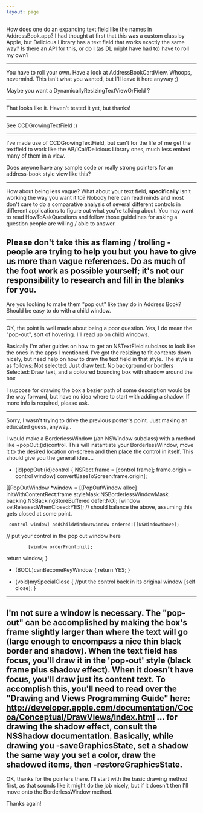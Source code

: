 ```yaml
---
layout: page
---
```


How does one do an expanding text field like the names in AddressBook.app? I had thought at first that this was a custom class by Apple, but Delicious Library has a text field that works exactly the same way? Is there an API for this, or do I (as DL might have had to) have to roll my own?

----

You have to roll your own. Have a look at AddressBookCardView. Whoops, nevermind. This isn't what you wanted, but I'll leave it here anyway ;)

Maybe you want a DynamicallyResizingTextViewOrField ?

----

That looks like it. Haven't tested it yet, but thanks!

----

See CCDGrowingTextField :)

----

I've made use of CCDGrowingTextField, but can't for the life of me get the textfield to work like the AB/iCal/Delicious Library ones, much less embed many of them in a view. 

Does anyone have any sample code or really strong pointers for an address-book style view like this?

----
How about being less vague? What about your text field, **specifically** isn't working the way you want it to? Nobody here can read minds and most don't care to do a comparative analysis of several different controls in different applications to figure out what you're talking about. You may want to read HowToAskQuestions and follow those guidelines for asking a question people are willing / able to answer.

Please don't take this as flaming / trolling - people are trying to help you but you have to give us more than vague references. Do as much of the foot work as possible yourself; it's not our responsibility to research and fill in the blanks for you.
----
Are you looking to make them "pop out" like they do in Address Book? Should be easy to do with a child window.

----

OK, the point is well made about being a poor question. Yes, I do mean the "pop-out", sort of hovering. I'll read up on child windows.

Basically I'm after guides on how to get an NSTextField subclass to look like the ones in the apps I mentioned. I've got the resizing to fit contents down nicely, but need help on how to draw the text field in that style. The style is as follows:
Not selected: Just draw text. No background or borders
Selected: Draw text, and a coloured bounding box with shadow around the box

I suppose for drawing the box a bezier path of some description would be the way forward, but have no idea where to start with adding a shadow. If more info is required, please ask.

----
Sorry, I wasn't trying to drive the previous poster's point. Just making an educated guess, anyway..

I would make a BorderlessWindow (/an NSWindow subclass) with a method like     +popOut:(id)control. This will instantiate your BorderlessWindow, move it to the desired location on-screen and then place the control in itself. This should give you the general idea....

    
+ (id)popOut:(id)control
{
      NSRect frame = [control frame];
        frame.origin = control window] convertBaseToScreen:frame.origin];

[[PopOutWindow *window = [[PopOutWindow alloc] initWithContentRect:frame styleMask:NSBorderlessWindowMask backing:NSBackingStoreBuffered defer:NO];
     [window setReleasedWhenClosed:YES]; // should balance the above, assuming this gets closed at some point.

     control window] addChildWindow:window ordered:[[NSWindowAbove];

// put your control in the pop out window here

            [window orderFront:nil];

return window;
}

- (BOOL)canBecomeKeyWindow { return YES; }

- (void)mySpecialClose
{
 //put the control back in its original window
   [self close];
}


----
I'm not sure a window is necessary. The "pop-out" can be accomplished by making the box's frame slightly larger than where the text will go (large enough to encompass a nice thin black border and shadow). When the text field has focus, you'll draw it in the 'pop-out' style (black frame plus shadow effect). When it doesn't have focus, you'll draw just its content text. To accomplish this, you'll need to read over the "Drawing and Views Programming Guide" here: http://developer.apple.com/documentation/Cocoa/Conceptual/DrawViews/index.html ... for drawing the shadow effect, consult the NSShadow documentation. Basically, while drawing you -saveGraphicsState, set a shadow the same way you set a color, draw the shadowed items, then -restoreGraphicsState.
----

OK, thanks for the pointers there. I'll start with the basic drawing method first, as that sounds like it might do the job nicely, but if it doesn't then I'll move onto the BorderlessWindow method.

Thanks again!
